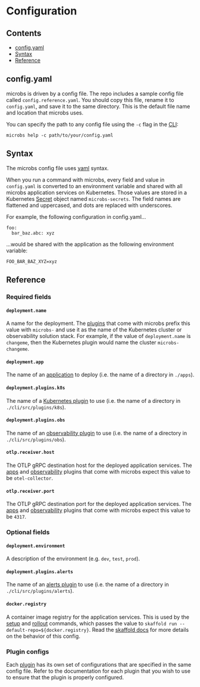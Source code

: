 # [](configuration)Configuration

## Contents

* [config.yaml](#config.yaml)
* [Syntax](#syntax)
* [Reference](#reference)


## [](config.yaml)config.yaml

microbs is driven by a config file. The repo includes a sample config file
called `config.reference.yaml`. You should copy this file, rename it to
`config.yaml`, and save it to the same directory. This is the default file name
and location that microbs uses.

You can specify the path to any config file using the `-c` flag in the
[CLI](/docs/usage/cli):

`microbs help -c path/to/your/config.yaml`


## [](syntax)Syntax

The microbs config file uses [yaml](https://yaml.org/spec/1.2.2/) syntax.

When you run a command with microbs, every field and value in `config.yaml` is
converted to an environment variable and shared with all microbs application
services on Kubernetes. Those values are stored in a Kubernetes
[Secret](https://kubernetes.io/docs/concepts/configuration/secret/) object named
`microbs-secrets`. The field names are flattened and uppercased, and dots are
replaced with underscores.

For example, the following configuration in config.yaml...

```yaml:nocopy
foo:
  bar_baz.abc: xyz
```

...would be shared with the application as the following environment variable:

```js:nocopy
FOO_BAR_BAZ_XYZ=xyz
```


## [](reference)Reference


### Required fields

#### [](deployment.name)`deployment.name`

A name for the deployment. The [plugins](/docs/plugins) that come with microbs
prefix this value with `microbs-` and use it as the name of the Kubernetes
cluster or observability solution stack. For example, if the value of
`deployment.name` is `changeme`, then the Kubernetes plugin would name the
cluster `microbs-changeme`.

#### [](deployment.app)`deployment.app`

The name of an [application](/docs/apps) to deploy
(i.e. the name of a directory in `./apps`).

#### [](deployment.plugins.k8s)`deployment.plugins.k8s`

The name of a [Kubernetes plugin](/docs/plugins/observability) to use
(i.e. the name of a directory in `./cli/src/plugins/k8s`).

#### [](deployment.plugins.obs)`deployment.plugins.obs`

The name of an [observability plugin](/docs/plugins/observability) to use
(i.e. the name of a directory in `./cli/src/plugins/obs`).

#### [](otlp.receiver.host)`otlp.receiver.host`

The OTLP gRPC destination host for the deployed application services. The
[apps](/docs/apps) and [observability](/docs/plugins/observability) plugins that
come with microbs expect this value to be `otel-collector`.

#### [](otlp.receiver.port)`otlp.receiver.port`

The OTLP gRPC destination port for the deployed application services. The
[apps](/docs/apps) and [observability](/docs/plugins/observability) plugins that
come with microbs expect this value to be `4317`.


### Optional fields

#### [](deployment.environment)`deployment.environment`

A description of the environment (e.g. `dev`, `test`, `prod`).

#### [](deployment.plugins.alerts)`deployment.plugins.alerts`

The name of an [alerts plugin](/docs/plugins/observability) to use
(i.e. the name of a directory in `./cli/src/plugins/alerts`).

#### [](docker.registry)`docker.registry`

A container image registry for the application services. This is used by the
[setup](/docs/usage/cli#setup) and [rollout](/docs/usage/cli#rollout) commands,
which passes the value to `skaffold run --default-repo=${docker.registry}`. Read the [skaffold docs](https://skaffold.dev/docs/environment/image-registries/) for more details on the behavior of this config.


### Plugin configs

Each [plugin](/docs/plugins) has its own set of configurations that are
specified in the same config file. Refer to the documentation for each plugin
that you wish to use to ensure that the plugin is properly configured.
